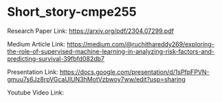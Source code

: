 # Short_story-cmpe255

Research Paper Link: https://arxiv.org/pdf/2304.07299.pdf

Medium Article Link: https://medium.com/@ruchithareddy269/exploring-the-role-of-supervised-machine-learning-in-analyzing-risk-factors-and-predicting-survival-39fbfd082db7

Presentation Link: https://docs.google.com/presentation/d/1sPfpFPVN-gmuu7s6Jz8rpVGcaUlUN3hMotVzbwoy7ww/edit?usp=sharing   

Youtube Video Link:
